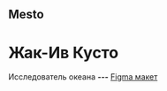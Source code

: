 ## Mesto
# Жак-Ив Кусто
Исследователь океана
___---___
[Figma макет](https://www.figma.com/file/FwbxqeyjpfDI5YAxPnpc65/JavaScript.-Sprint-4?node-id=28212%3A155)